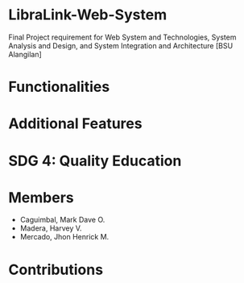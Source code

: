 # LibraLink-Web-System
Final Project requirement for Web System and Technologies, System Analysis and Design, and System Integration and Architecture [BSU Alangilan]

# Functionalities

# Additional Features

# SDG 4: Quality Education

# Members
* Caguimbal, Mark Dave O.
* Madera, Harvey V.
* Mercado, Jhon Henrick M.

# Contributions
